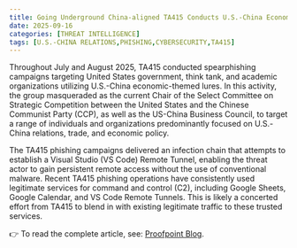 ```yaml
---
title: Going Underground China-aligned TA415 Conducts U.S.-China Economic Relations Targeting Using VS Code Remote Tunnels
date: 2025-09-16
categories: [THREAT INTELLIGENCE]
tags: [U.S.-CHINA RELATIONS,PHISHING,CYBERSECURITY,TA415]
---
```


Throughout July and August 2025, TA415 conducted spearphishing campaigns targeting United States government, think tank, and academic organizations utilizing U.S.-China economic-themed lures. In this activity, the group masqueraded as the current Chair of the Select Committee on Strategic Competition between the United States and the Chinese Communist Party (CCP), as well as the US-China Business Council, to target a range of individuals and organizations predominantly focused on U.S.-China relations, trade, and economic policy.  

The TA415 phishing campaigns delivered an infection chain that attempts to establish a Visual Studio (VS Code) Remote Tunnel, enabling the threat actor to gain persistent remote access without the use of conventional malware. Recent TA415 phishing operations have consistently used legitimate services for command and control (C2), including Google Sheets, Google Calendar, and VS Code Remote Tunnels. This is likely a concerted effort from TA415 to blend in with existing legitimate traffic to these trusted services.  

👉 To read the complete article, see: [Proofpoint Blog](https://www.proofpoint.com/us/blog/threat-insight/going-underground-china-aligned-ta415-conducts-us-china-economic-relations).